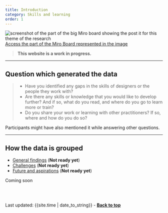 ```yaml
---
title: Introduction
category: Skills and learning
order: 1
---
```


![screenshot of the part of the big Miro board showing the post it for this theme of the research](/practitioner-stories/images/skills-learning.png)
[Access the part of the Miro Board represented in the image](https://miro.com/app/board/o9J_ldOzA14=/?moveToWidget=3074457352333741364&cot=14)

<blockquote class="alt">
  <p><strong>This website is a work in progress.</strong></p>
</blockquote>

<hr class="big">

## Question which generated the data
<blockquote class="alt">
<ul>
<li>Have you identified any gaps in the skills of designers or the people they work with?</li>
<li>Are there any skills or knowledge that you would like to develop further? And if so, what do you read, and where do you go to learn more or train?</li>
<li>Do you share your work or learning with other practitioners? If so, where and how do you do so?</li>
</ul>
</blockquote>

Participants might have also mentioned it while answering other questions.

<hr class="big">

## How the data is grouped
- [General findings](/practitioner-stories/Skills-and-learning/general) (**Not ready yet**)
- [Challenges](/practitioner-stories/Skills-and-learning/challenges) (**Not ready yet**)
- [Future and aspirations](/practitioner-stories/Skills-and-learning/future) (**Not ready yet**)

<p><span class="tag-alt">Coming soon</span></p>

<br><br>
<div>Last updated: {{site.time | date_to_string}} - <a href="#"><strong>Back to top</strong></a></div>
